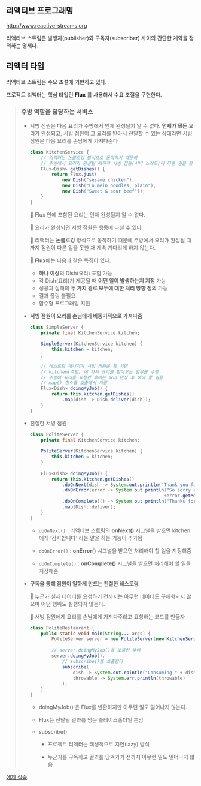 ## 리액티브 프로그래밍

http://www.reactive-streams.org

리액티브 스트림은 발행자(publisher)와 구독자(subscriber) 사이의 간단한 계약을 정의하는 명세다.



## 리액터 타입

리액티브 스트림은 수요 조절에 기반하고 있다.

프로젝트 리액터는 핵심 타입인 **Flux<T>** 를 사용해서 수요 조절을 구현한다.



> ### 주방 역할을 담당하는 서비스
>
> - 서빙 점원은 다음 요리가 주방에서 언제 완성될지 알 수 없다. **언제가 됐든** 요리가 완성되고, 서빙 점원이 그 요리를 받아서 전달할 수 있는 상태라면 서빙 점원은 다음 요리를 손님에게 가져다준다	
>
>   ```java
>   class KitchenService {
>       // 리액터는 논블로킹 방식으로 동작하기 때문에
>       // 주방에서 요리가 완성될 때까지 서빙 점원(서버 스레드)이 다른 일을 못 한 채 계속 기다리게 하지 않는다.
>       Flux<Dish> getDishes() {
>           return Flux.just(
>           	new Dish("sesame chicken"),
>               new Dish("Lo mein noodles, plain"),
>               new Dish("Sweet & sour beef"));
>       }
>   }
>   ```
>
>   🍕 Flux<Dish> 안에 포함된 요리는 언제 완성될지 알 수 없다.
>
>   🍕 요리가 완성되면 서빙 점원은 행동에 나설 수 있다. 
>
>   🍕 리액터는 **논블로킹** 방식으로 동작하기 때문에 주방에서 요리가 완성될 때까지 점원이 다른 일을 못한 채 계속 기다리게 하지 않는다.
>
>   🍕  **Flux**에는 다음과 같은 특징이 있다.
>
>   - **하나 이상**의 Dish(요리) 포함 가능
>   - 각 Dish(요리)가 제공될 때 **어떤 일이 발생하는지 지정** 가능
>   - 성공과 실패의 **두 가지 경로 모두에 대한 처리 방향 정의** 가능
>   - 결과 폴링 불필요
>   - 함수형 프로그래밍 지원
>
> 
>
> - **서빙 점원이 요리를 손님에게 비동기적으로 가져다줌**
>
>   ```java
>   class SimpleServer {
>       private final KitchenService kitchen;
>       
>       SimpleServer(KitchenService kitchen) {
>           this.kitchen = kitchen;
>       }
>       
>       // 레스토랑 매니저가 서빙 점원을 툭 치면
>       // kitchen(주방) 에 가서 요리를 받아오는 임무를 수행
>       // 주방에 요리를 요청한 후에는 요리 완성 후 해야 할 일을
>       // map() 함수를 호출해서 지정
>       Flux<Dish> doingMyJob() {
>           return this.kitchen.getDishes()
>               .map(dish -> Dish.deliver(dish));
>       }
>   }
>   ```
>
>   
>
> - 친절한 서빙 점원
>
>   ```java
>   class PoliteServer {
>       private final KitchenService kitchen;
>       
>       PoliteServer(KitchenService kitchen) {
>           this.kitchen = kitchen;
>       }
>       
>       Flux<Dish> doingMyJob() {
>           return this.kitchen.getDishes()
>               .doOnNext(dish -> System.out.println("Thank you for " + dish + "!"))
>               .doOnError(error -> System.out.println("So sorry about"
>                                                     +error.getMessage()))
>               .doOnComplete(() -> System.out.println("Thanks for all your hard work!"))
>               .map(Dish::deliver);
>       }
>   }
>   ```
>
>   - `doOnNext()`  : 리액티브 스트림의 **onNext()** 시그널을 받으면 kitchen에게 '감사합니다' 라는 말을 하는 기능이 추가됨
>
>   -  `doOnError()` : **onError()** 시그널을 받으면 처리해야 할 일을 지정해줌
>
>   -  `doOnComplete()` : **onComplete()** 시그널을 받으면 처리해야 할 일을 지정해줌
>     
>     
>
> - **구독을 통해 점원이 일하게 만드는 친절한 레스토랑**
>
>   🍕 누군가 실제 데이터를 요청하기 전까지는 아무런 데이터도 구체화되지 않으며 어떤 행위도 실행되지 않는다.
>
>   🍕 서빙 점원에게 요리를 손님에게 가져다주라고 요청하는 코드를 만들자
>
>   ```java
>   class PoliteRestaurant {
>       public static void main(String... args) {
>           PoliteServer server = new PoliteServer(new KitchenService());
>           
>           // server.doingMyJob()을 호출한 후에
>           server.doingMyJob().
>               // subscribe()를 호출한다
>               subscribe(
>   		        dish -> System.out.rpintln("Consuming " + dish),
>           		throwable -> System.err.println(throwable)
>           	);
>       }
>   }
>   ```
>
>   - doingMyJob() 은 Flux<Dish>를 반환하지만 아무런 일도 일어나지 않는다.
>
>   - Flux<Dish>는 전달될 결과를 담는 플레이스홀더일 뿐임
>
>   - subscribe()
>
>     - 프로젝트 리액터는 태생적으로 지연(lazy) 방식
>
>     - 누군가를 구독하고 결과를 당겨가기 전까지 아무런 일도 일어나지 않음
>
>       

[예제 실습](https://github.com/suwampy/spring-webflux-study/tree/master/src/main/java/com/study/reactivce/kitchen)
